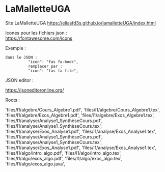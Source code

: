 # LaMalletteUGA
Site LaMalletteUGA
https://eliasfd3s.github.io/lamalletteUGA/index.html

Icones pour les fichiers json  :  
https://fontawesome.com/icons

Exemple : 

```
dans le JSON : 
          "icon": "fas fa-book",
          remplacer par : 
          "icon": "fas fa-file",
```

JSON editor : 

https://jsoneditoronline.org/


Roots : 

'files/l1/algebre/Cours_Algebre1.pdf',
 'files/l1/algebre/Cours_Algebre1.tex',
 'files/l1/algebre/Exos_Algebre1.pdf',
 'files/l1/algebre/Exos_Algebre1.tex',
 'files/l1/analyse/Analyse1_SynthèseCours.pdf',
 'files/l1/analyse/Analyse1_SynthèseCours.tex',
 'files/l1/analyse/Exos_Analyse1.pdf',
 'files/l1/analyse/Exos_Analyse1.tex',
 'files/l1/analyse/Analyse1_SynthèseCours.pdf',
 'files/l1/analyse/Analyse1_SynthèseCours.tex',
 'files/l1/analyse/Exos_Analyse1.pdf',
 'files/l1/analyse/Exos_Analyse1.tex',
 'files/l1/algo/intro_algo.pdf',
 'files/l1/algo/intro_algo.tex',
 'files/l1/algo/exos_algo.pdf',
 'files/l1/algo/exos_algo.tex',
 'files/l1/algo/exos_algo.java',
